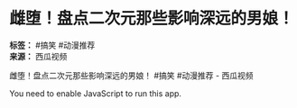 # 雌堕！盘点二次元那些影响深远的男娘！

**标签：** #搞笑 #动漫推荐  
**来源：** 西瓜视频

雌堕！盘点二次元那些影响深远的男娘！ #搞笑 #动漫推荐 - 西瓜视频

You need to enable JavaScript to run this app.